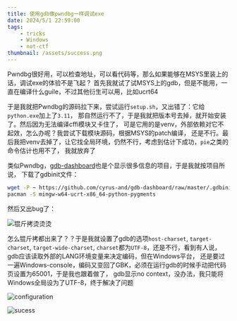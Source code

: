 ```yaml
---
title: 使用gdb像pwndbg一样调试exe
date: 2024/5/1 22:59:00
tags:
    - tricks
    - Windows
    - not-ctf
thumbnail: /assets/success.png
---
```


<!--excerpt-->

Pwndbg很好用，可以检查地址，可以看代码等，那么如果能够在MSYS里装上的话，调试exe的体验不是飞起？
首先我就试了试MSYS上的gdb，但是不能用，一直在编译什么guile，不过其他衍生可以用，比如ucrt64

于是我就把Pwndbg的源码拉下来，尝试运行`setup.sh`，又出错了：它给`python.exe`加上了`3.11`，
那自然运行不了，于是我就把版本号去掉，就开始安装了。然后因为无法编译cffi模块又卡住了，
可是它用的是venv，外部依赖对它不起效，怎么办呢？我尝试下载模块源码，根据MSYS的patch编译，
还是不行。最后我把venv去掉了，让它找全局环境，仍然不行，考虑到估计下成功，`pie`之类的命令估计也用不了，
我就放弃了

类似Pwndbg，[gdb-dashboard](https://github.com/cyrus-and/gdb-dashboard)也是个显示很多信息的项目，于是我就按项目所说，
下载了gdbinit文件：

```sh
wget -P ~ https://github.com/cyrus-and/gdb-dashboard/raw/master/.gdbinit
pacman -S mingw-w64-ucrt-x86_64-python-pygments
```

然后又出bug了：

![锟斤拷烫烫烫](/assets/gbk.png)

怎么锟斤拷都出来了？？于是我就设置了gdb的选项`host-charset`, `target-charset`, `target-wide-charset`,
`charset`都为`UTF-8`，还是不行，看到有人说，gdb应该读取外部的LANG环境变量来决定编码，但在Windows平台，
还是要过一遍Windows-console，编码又变回了GBK，必须在运行gdb的时候手动把代码页设置为65001，于是我也跟着做了，
gdb显示no context，没办法，我只能将Windows全局设为了UTF-8，终于解决了问题

![configuration](/assets/conf.png)

![sucess](/assets/success.png)
